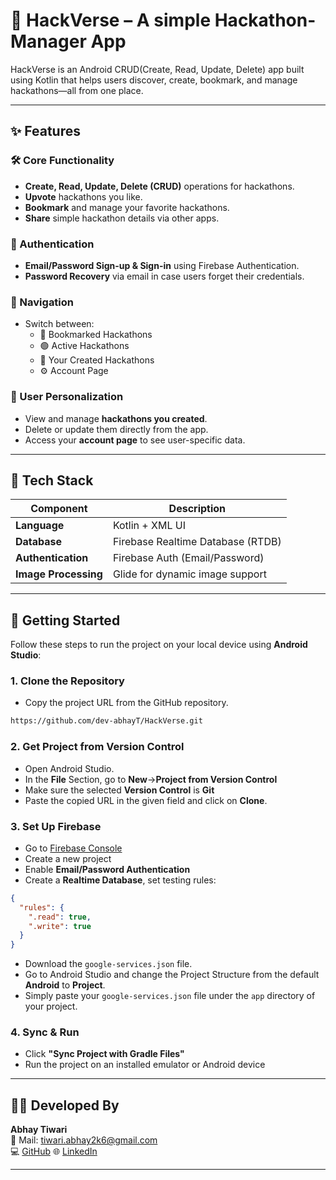 # 🚀 HackVerse – A simple Hackathon-Manager App

HackVerse is an Android CRUD(Create, Read, Update, Delete) app built using Kotlin that helps users discover, create, bookmark, and manage hackathons—all from one place.

---

## ✨ Features

### 🛠️ Core Functionality
- **Create, Read, Update, Delete (CRUD)** operations for hackathons.
- **Upvote** hackathons you like.
- **Bookmark** and manage your favorite hackathons.
- **Share** simple hackathon details via other apps.

### 🔐 Authentication
- **Email/Password Sign-up & Sign-in** using Firebase Authentication.
- **Password Recovery** via email in case users forget their credentials.

### 🧭 Navigation
- Switch between:
  - 🔖 Bookmarked Hackathons
  - 🟢 Active Hackathons
  - 📅 Your Created Hackathons
  - ⚙️ Account Page

### 👤 User Personalization
- View and manage **hackathons you created**.
- Delete or update them directly from the app.
- Access your **account page** to see user-specific data.

---

## 🧰 Tech Stack

| Component          | Description                           |
|--------------------|---------------------------------------|
| **Language**        | Kotlin + XML UI                       |
| **Database**         | Firebase Realtime Database (RTDB)     |
| **Authentication**  | Firebase Auth (Email/Password)        |
| **Image Processing**   | Glide for dynamic image support       |

---

## 🔧 Getting Started

Follow these steps to run the project on your local device using **Android Studio**:


### 1. Clone the Repository
- Copy the project URL from the GitHub repository.
```bash
https://github.com/dev-abhayT/HackVerse.git
```

### 2. Get Project from Version Control

- Open Android Studio.
- In the **File** Section, go to **New**->**Project from Version Control**
- Make sure the selected **Version Control** is **Git**
- Paste the copied URL in the given field and click on **Clone**.

### 3. Set Up Firebase
- Go to [Firebase Console](https://console.firebase.google.com/)
- Create a new project
- Enable **Email/Password Authentication**
- Create a **Realtime Database**, set testing rules:
```json
{
  "rules": {
    ".read": true,
    ".write": true
  }
}
```
- Download the `google-services.json` file.
- Go to Android Studio and change the Project Structure from the default **Android** to **Project**.
- Simply paste your `google-services.json` file under the `app` directory of your project.

### 4. Sync & Run
- Click **"Sync Project with Gradle Files"**
- Run the project on an installed emulator or Android device

---

## 🧑‍💻 Developed By

**Abhay Tiwari**  
📧 Mail: tiwari.abhay2k6@gmail.com  
💻 [GitHub](https://github.com/dev-abhayT)
🌐 [LinkedIn](https://www.linkedin.com/in/abhay-tiwari-1864762a1/)

---

